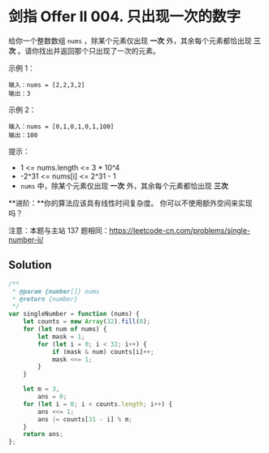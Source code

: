 # 剑指 Offer II 004. 只出现一次的数字

给你一个整数数组 `nums` ，除某个元素仅出现 **一次** 外，其余每个元素都恰出现 **三次** 。请你找出并返回那个只出现了一次的元素。

示例 1：

```
输入：nums = [2,2,3,2]
输出：3
```

示例 2：

```
输入：nums = [0,1,0,1,0,1,100]
输出：100
```

提示：

-   1 <= nums.length <= 3 \* 10^4
-   -2^31 <= nums[i] <= 2^31 - 1
-   `nums` 中，除某个元素仅出现 **一次** 外，其余每个元素都恰出现 **三次**

**进阶：**你的算法应该具有线性时间复杂度。 你可以不使用额外空间来实现吗？

注意：本题与主站 137 题相同：https://leetcode-cn.com/problems/single-number-ii/

## Solution

```js
/**
 * @param {number[]} nums
 * @return {number}
 */
var singleNumber = function (nums) {
    let counts = new Array(32).fill(0);
    for (let num of nums) {
        let mask = 1;
        for (let i = 0; i < 32; i++) {
            if (mask & num) counts[i]++;
            mask <<= 1;
        }
    }

    let m = 3,
        ans = 0;
    for (let i = 0; i < counts.length; i++) {
        ans <<= 1;
        ans |= counts[31 - i] % m;
    }
    return ans;
};
```
